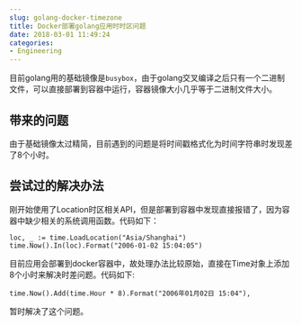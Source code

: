 ```yaml
---
slug: golang-docker-timezone
title: Docker部署golang应用时时区问题
date: 2018-03-01 11:49:24
categories:
- Engineering
---
```


目前golang用的基础镜像是`busybox`，由于golang交叉编译之后只有一个二进制文件，可以直接部署到容器中运行，容器镜像大小几乎等于二进制文件大小。

## 带来的问题

由于基础镜像太过精简，目前遇到的问题是将时间戳格式化为时间字符串时发现差了8个小时。

## 尝试过的解决办法

刚开始使用了Location时区相关API，但是部署到容器中发现直接报错了，因为容器中缺少相关的系统调用函数。代码如下：

```golang
loc, _ := time.LoadLocation("Asia/Shanghai")
time.Now().In(loc).Format("2006-01-02 15:04:05")
```


目前应用会部署到docker容器中，故处理办法比较原始，直接在Time对象上添加8个小时来解决时差问题。代码如下:

```golang
time.Now().Add(time.Hour * 8).Format("2006年01月02日 15:04"),
```

暂时解决了这个问题。